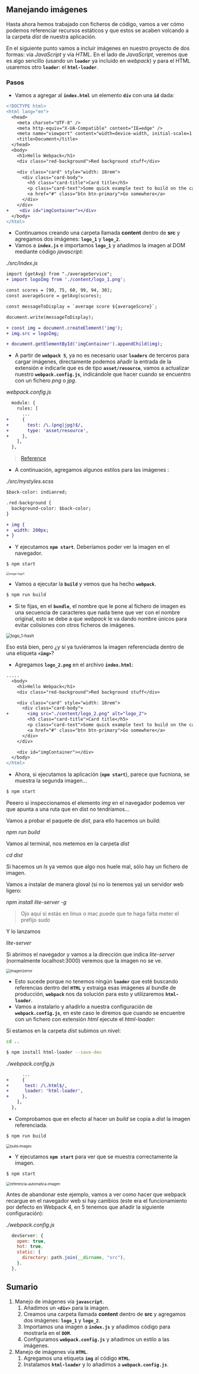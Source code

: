 ## Manejando imágenes

Hasta ahora hemos trabajado con ficheros de código, vamos a ver cómo podemos referenciar recursos estáticos y que estos se acaben volcando a la carpeta _dist_ de nuestra aplicación.

En el siguiente punto vamos a incluir imágenes en nuestro proyecto de dos formas: vía _JavaScript_ y vía _HTML_. En el lado de _JavaScript_, veremos que es algo sencillo (usando un **`loader`** ya incluido en _webpack_) y para el HTML usaremos otro **`loader`**: el **`html-loader`**.

### Pasos

- Vamos a agregar al **`index.html`** un elemento **`div`** con una **`id`** dada:

```diff
<!DOCTYPE html>
<html lang="en">
  <head>
    <meta charset="UTF-8" />
    <meta http-equiv="X-UA-Compatible" content="IE=edge" />
    <meta name="viewport" content="width=device-width, initial-scale=1.0" />
    <title>Document</title>
  </head>
  <body>
    <h1>Hello Webpack</h1>
    <div class="red-background">Red background stuff</div>

    <div class="card" style="width: 18rem">
      <div class="card-body">
        <h5 class="card-title">Card title</h5>
        <p class="card-text">Some quick example text to build on the card title and make up the bulk of the card's content.</p>
        <a href="#" class="btn btn-primary">Go somewhere</a>
      </div>
    </div>
+    <div id="imgContainer"></div>
  </body>
</html>
```

- Continuamos creando una carpeta llamada **content** dentro de **src** y agregamos dos imágenes: **`logo_1`** y **`logo_2`**.
- Vamos a **`index.js`** e importamos **`logo_1`** y añadimos la imagen al DOM mediante código _javascript_:

_./src/index.js_

```diff
import {getAvg} from "./averageService";
+ import logoImg from './content/logo_1.png';

const scores = [90, 75, 60, 99, 94, 30];
const averageScore = getAvg(scores);

const messageToDisplay = `average score ${averageScore}`;

document.write(messageToDisplay);

+ const img = document.createElement('img');
+ img.src = logoImg;

+ document.getElementById('imgContainer').appendChild(img);
```

- A partir de **`webpack 5`**, ya no es necesario usar **`loaders`** de terceros para cargar imágenes, directamente podemos añadir la entrada de la extensión e indicarle que es de tipo **`asset/resource`**, vamos a actualizar nuestro **`webpack.config.js`**, indicándole que hacer cuando se encuentro con un fichero
  _png_ o _jpg_.

_webpack.config.js_

```diff
  module: {
    rules: [
      ...
+     {
+       test: /\.(png|jpg)$/,
+       type: 'asset/resource',
+     },
    ],
  },
```

> [Reference](https://webpack.js.org/guides/asset-modules/)

- A continuación, agregamos algunos estilos para las imágenes :

_./src/mystyles.scss_

```diff
$back-color: indianred;

.red-background {
  background-color: $back-color;
}

+ img {
+  width: 200px;
+ }
```

- Y ejecutamos **`npm start`**. Deberíamos poder ver la imagen en el navegador.

```bash
$ npm start
```

<img src="./content/image-logo1.png" alt="image-logo1" style="zoom:50%;" />

- Vamos a ejecutar la **`build`** y vemos que ha hecho **`webpack`**.

```bash
$ npm run build
```

- Si te fijas, en el **`bundle`**, el nombre que le pone al fichero de imagen es una secuencia de caracteres que nada tiene que ver con el nombre original, esto se debe a que _webpack_ le va dando nombre únicos para evitar colisiones con otros ficheros de imágenes.

<img src="./content/logo_1-hash.png" alt="logo_1-hash" style="zoom:80%;" />

Eso está bien, pero ¿y si ya tuviéramos la imagen referenciada dentro de una etiqueta **`<img>`**?

- Agregamos **`logo_2.png`** en el archivo **`index.html`**:

```diff
.....
  <body>
    <h1>Hello Webpack</h1>
    <div class="red-background">Red background stuff</div>

    <div class="card" style="width: 18rem">
      <div class="card-body">
+       <img src="./content/logo_2.png" alt="logo_2">
        <h5 class="card-title">Card title</h5>
        <p class="card-text">Some quick example text to build on the card title and make up the bulk of the card's content.</p>
        <a href="#" class="btn btn-primary">Go somewhere</a>
      </div>
    </div>

    <div id="imgContainer"></div>
  </body>
</html>
```

- Ahora, si ejecutamos la aplicación (**`npm start`**), parece que fucniona, se muestra la segunda imagen...

```bash
$ npm start
```

Peeero si inspeccionamos el elemento _img_ en el navegador podemos ver que apunta a una ruta que en dist no tendríamos...

Vamos a probar el paquete de _dist_, para ello hacemos un build:

_npm run build_

Vamos al terminal, nos metemos en la carpeta _dist_

_cd dist_

Si hacemos un _ls_ ya vemos que algo nos huele mal, sólo hay un fichero de imagen.

Vamos a instalar de manera gloval (si no lo tenemos ya) un servidor web ligero:

_npm install lite-server -g_

> Ojo aquí si estás en linux o mac puede que te haga falta meter el prefijo _sudo_

Y lo lanzamos

_lite-server_

Si abrimos el navegador y vamos a la dirección que indica _lite-server_ (normalmente localhost:3000) veremos que la imagen no se ve.

<img src="./content/imagen2error.png" alt="imagen2error" style="zoom: 67%;" />

- Esto sucede porque no tenemos ningún **`loader`** que esté buscando referencias dentro del **`HTML`** y extraiga esas imágenes al bundle de producción, **`webpack`** nos da solución para esto y utilizaremos **`html-loader`**.
- Vamos a instalarlo y añadirlo a nuestra configuración de **`webpack.config.js`**, en este caso
  le diremos que cuando se encuentre con un fichero con extensión _html_ ejecute el _html-loader_:
  
Si estamos en la carpeta _dist_ subimos un nivel:

```bash
cd ..
```

```bash
$ npm install html-loader --save-dev
```

_./webpack.config.js_

```diff
      ...
+     {
+      test: /\.html$/,
+      loader: 'html-loader',
+     },
    ],
  },
```

- Comprobamos que en efecto al hacer un _build_ se copia a _dist_ la imagen referenciada.

```bash
$ npm run build
```

<img src="./content/build-images.png" alt="build-images" style="zoom: 67%;" />

- Y ejecutamos **`npm start`** para ver que se muestra correctamente la imagen.

```bash
$ npm start
```

<img src="./content/referencia-automatica-imagen.png" alt="referencia-automatica-imagen" style="zoom:67%;" />

Antes de abandonar este ejemplo, vamos a ver como hacer que webpack recargue en el navegador web si hay cambios
(este era el funcionamiento por defecto en Webpack 4, en 5 tenemos que añadir la siguiente configuración):

_./webpack.config.js_

```js
  devServer: {
    open: true,
    hot: true,
    static: {
      directory: path.join(__dirname, "src"),
    },
  },
```

## Sumario

1. Manejo de imágenes vía **`javascript`**.
   1. Añadimos un **`<div>`** para la imagen.
   2. Creamos una carpeta llamada **content** dentro de **src** y agregamos dos imágenes: **`logo_1`** y **`logo_2`**.
   3. Importamos una imagen a **`index.js`** y añadimos código para mostrarla en el **`DOM`**.
   4. Configuramos **`webpack.config.js`** y añadimos un estilo a las imágenes.
2. Manejo de imágenes vía **`HTML`**.
   1. Agregamos una etiqueta **`img`** al código **`HTML`**.
   2. Instalamos **`html-loader`** y lo añadimos a **`webpack.config.js`**.
